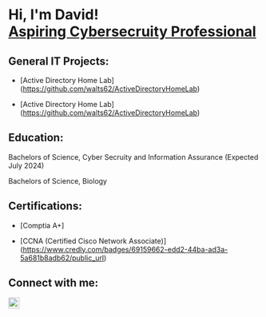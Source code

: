 <h1>Hi, I'm David! <br/><a href="https://www.linkedin.com/in/david-m01/">Aspiring Cybersecruity Professional</a></h1>

<h2>General IT Projects:</h2>

  - [Active Directory Home Lab] (https://github.com/walts62/ActiveDirectoryHomeLab)

  - [Active Directory Home Lab] (https://github.com/walts62/ActiveDirectoryHomeLab)

<h2> Education:</h2>

Bachelors of Science, Cyber Secruity and Information Assurance (Expected July 2024)

Bachelors of Science, Biology

<h2>Certifications:</h2>

  - [Comptia A+] 
  
  - [CCNA (Certified Cisco Network Associate)] (https://www.credly.com/badges/69159662-edd2-44ba-ad3a-5a681b8adb62/public_url)

<h2> Connect with me:</h2>

[<img align="left" alt="JoshMadakor | LinkedIn" width="22px" src="https://cdn.jsdelivr.net/npm/simple-icons@v3/icons/linkedin.svg" />][linkedin]

[linkedin]: https://www.linkedin.com/in/david-m01/
